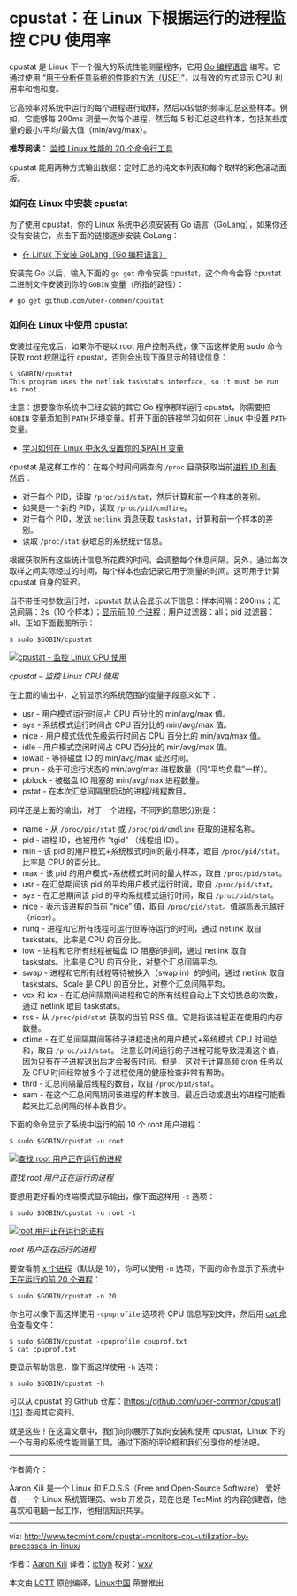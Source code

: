 cpustat：在 Linux 下根据运行的进程监控 CPU 使用率
============================================================

cpustat 是 Linux 下一个强大的系统性能测量程序，它用 [Go 编程语言][3] 编写。它通过使用 “[用于分析任意系统的性能的方法（USE）](http://www.brendangregg.com/usemethod.html)”，以有效的方式显示 CPU 利用率和饱和度。

它高频率对系统中运行的每个进程进行取样，然后以较低的频率汇总这些样本。例如，它能够每 200ms 测量一次每个进程，然后每 5 秒汇总这些样本，包括某些度量的最小/平均/最大值（min/avg/max）。

**推荐阅读：** [监控 Linux 性能的 20 个命令行工具][4]

cpustat 能用两种方式输出数据：定时汇总的纯文本列表和每个取样的彩色滚动面板。

### 如何在 Linux 中安装 cpustat

为了使用 cpustat，你的 Linux 系统中必须安装有 Go 语言（GoLang），如果你还没有安装它，点击下面的链接逐步安装 GoLang：

- [在 Linux 下安装 GoLang（Go 编程语言）][1]

安装完 Go 以后，输入下面的 `go get` 命令安装 cpustat，这个命令会将 cpustat 二进制文件安装到你的 `GOBIN` 变量（所指的路径）：

```
# go get github.com/uber-common/cpustat
```

### 如何在 Linux 中使用 cpustat

安装过程完成后，如果你不是以 root 用户控制系统，像下面这样使用 sudo 命令获取 root 权限运行 cpustat，否则会出现下面显示的错误信息：

```
$ $GOBIN/cpustat
This program uses the netlink taskstats interface, so it must be run as root.
```

注意：想要像你系统中已经安装的其它 Go 程序那样运行 cpustat，你需要把 `GOBIN` 变量添加到 `PATH` 环境变量。打开下面的链接学习如何在 Linux 中设置 `PATH` 变量。

- [学习如何在 Linux 中永久设置你的 $PATH 变量][2]

cpustat 是这样工作的：在每个时间间隔查询 `/proc` 目录获取当前[进程 ID 列表][5]，然后：

*	对于每个 PID，读取 `/proc/pid/stat`，然后计算和前一个样本的差别。
*	如果是一个新的 PID，读取 `/proc/pid/cmdline`。
*	对于每个 PID，发送 `netlink` 消息获取 `taskstat`，计算和前一个样本的差别。
*	读取 `/proc/stat` 获取总的系统统计信息。

根据获取所有这些统计信息所花费的时间，会调整每个休息间隔。另外，通过每次取样之间实际经过的时间，每个样本也会记录它用于测量的时间。这可用于计算 cpustat 自身的延迟。

当不带任何参数运行时，cpustat 默认会显示以下信息：样本间隔：200ms；汇总间隔：2s（10 个样本）；[显示前 10 个进程][6]；用户过滤器：all；pid 过滤器：all。正如下面截图所示：

```
$ sudo $GOBIN/cpustat 
```

[
 ![cpustat - 监控 Linux CPU 使用](http://www.tecmint.com/wp-content/uploads/2017/03/Cpustat-Monitor-Linux-CPU-Usage.png) 
][7]

*cpustat – 监控 Linux CPU 使用*

在上面的输出中，之前显示的系统范围的度量字段意义如下：

*	usr - 用户模式运行时间占 CPU 百分比的 min/avg/max 值。
*	sys - 系统模式运行时间占 CPU 百分比的 min/avg/max 值。
*	nice - 用户模式低优先级运行时间占 CPU 百分比的 min/avg/max 值。
*	idle - 用户模式空闲时间占 CPU 百分比的 min/avg/max 值。
*	iowait - 等待磁盘 IO 的 min/avg/max 延迟时间。
*	prun - 处于可运行状态的 min/avg/max 进程数量（同“平均负载”一样）。
*	pblock - 被磁盘 IO 阻塞的 min/avg/max 进程数量。
*	pstat - 在本次汇总间隔里启动的进程/线程数目。

同样还是上面的输出，对于一个进程，不同列的意思分别是：

*	name - 从 `/proc/pid/stat` 或 `/proc/pid/cmdline` 获取的进程名称。
*	pid - 进程 ID，也被用作 “tgid” （线程组 ID）。
*	min - 该 pid 的用户模式+系统模式时间的最小样本，取自 `/proc/pid/stat`。比率是 CPU 的百分比。
*	max - 该 pid 的用户模式+系统模式时间的最大样本，取自 `/proc/pid/stat`。
*	usr - 在汇总期间该 pid 的平均用户模式运行时间，取自 `/proc/pid/stat`。
*	sys - 在汇总期间该 pid 的平均系统模式运行时间，取自 `/proc/pid/stat`。
*	nice - 表示该进程的当前 “nice” 值，取自 `/proc/pid/stat`。值越高表示越好（nicer）。
*	runq - 进程和它所有线程可运行但等待运行的时间，通过 netlink 取自 taskstats。比率是 CPU 的百分比。
*	iow - 进程和它所有线程被磁盘 IO 阻塞的时间，通过 netlink 取自 taskstats。比率是 CPU 的百分比，对整个汇总间隔平均。
*	swap - 进程和它所有线程等待被换入（swap in）的时间，通过 netlink 取自 taskstats。Scale 是 CPU 的百分比，对整个汇总间隔平均。
*	vcx 和 icx - 在汇总间隔期间进程和它的所有线程自动上下文切换总的次数，通过 netlink 取自 taskstats。
*	rss - 从 `/proc/pid/stat` 获取的当前 RSS 值。它是指该进程正在使用的内存数量。
*	ctime - 在汇总间隔期间等待子进程退出的用户模式+系统模式 CPU 时间总和，取自 `/proc/pid/stat`。
	注意长时间运行的子进程可能导致混淆这个值，因为只有在子进程退出后才会报告时间。但是，这对于计算高频 cron 任务以及 CPU 时间经常被多个子进程使用的健康检查非常有帮助。
*	thrd - 汇总间隔最后线程的数目，取自 `/proc/pid/stat`。
*	sam - 在这个汇总间隔期间该进程的样本数目。最近启动或退出的进程可能看起来比汇总间隔的样本数目少。


下面的命令显示了系统中运行的前 10 个 root 用户进程：

```
$ sudo $GOBIN/cpustat -u root
```

[
 ![查找 root 用户正在运行的进程](http://www.tecmint.com/wp-content/uploads/2017/03/show-root-user-processes.png) 
][8]

*查找 root 用户正在运行的进程*

要想用更好看的终端模式显示输出，像下面这样用 `-t` 选项：

```
$ sudo $GOBIN/cpustat -u root -t
```

[
 ![root 用户正在运行的进程](http://www.tecmint.com/wp-content/uploads/2017/03/Root-User-Runnng-Processes.png) 
][9]

*root 用户正在运行的进程*

要查看前 [x 个进程][10]（默认是 10），你可以使用 `-n` 选项，下面的命令显示了系统中 [正在运行的前 20 个进程][11]：

```
$ sudo $GOBIN/cpustat -n 20 
```

你也可以像下面这样使用 `-cpuprofile` 选项将 CPU 信息写到文件，然后用 [cat 命令][12]查看文件：

```
$ sudo $GOBIN/cpustat -cpuprofile cpuprof.txt
$ cat cpuprof.txt
```

要显示帮助信息，像下面这样使用 `-h` 选项：

```
$ sudo $GOBIN/cpustat -h
```

可以从 cpustat 的 Github 仓库：[https://github.com/uber-common/cpustat][13] 查阅其它资料。

就是这些！在这篇文章中，我们向你展示了如何安装和使用 cpustat，Linux 下的一个有用的系统性能测量工具。通过下面的评论框和我们分享你的想法吧。

--------------------------------------------------------------------------------

作者简介：

Aaron Kili 是一个 Linux 和 F.O.S.S（Free and Open-Source Software） 爱好者，一个 Linux 系统管理员、web 开发员，现在也是 TecMint 的内容创建者，他喜欢和电脑一起工作，他相信知识共享。

--------------------------------------------------------------------------------

via: http://www.tecmint.com/cpustat-monitors-cpu-utilization-by-processes-in-linux/

作者：[Aaron Kili][a]
译者：[ictlyh](https://github.com/ictlyh)
校对：[wxy](https://github.com/wxy)

本文由 [LCTT](https://github.com/LCTT/TranslateProject) 原创编译，[Linux中国](https://linux.cn/) 荣誉推出

[a]:http://www.tecmint.com/author/aaronkili/

[1]:http://www.tecmint.com/install-go-in-linux/
[2]:http://www.tecmint.com/set-path-variable-linux-permanently/
[3]:http://www.tecmint.com/install-go-in-linux/
[4]:http://www.tecmint.com/command-line-tools-to-monitor-linux-performance/
[5]:http://www.tecmint.com/find-process-name-pid-number-linux/
[6]:http://www.tecmint.com/find-linux-processes-memory-ram-cpu-usage/
[7]:http://www.tecmint.com/wp-content/uploads/2017/03/cpustat-Monitor-Linux-CPU-Usage.png
[8]:http://www.tecmint.com/wp-content/uploads/2017/03/show-root-user-processes.png
[9]:http://www.tecmint.com/wp-content/uploads/2017/03/Root-User-Runnng-Processes.png
[10]:http://www.tecmint.com/find-processes-by-memory-usage-top-batch-mode/
[11]:http://www.tecmint.com/install-htop-linux-process-monitoring-for-rhel-centos-fedora/
[12]:http://www.tecmint.com/13-basic-cat-command-examples-in-linux/
[13]:https://github.com/uber-common/cpustat
[14]:http://www.tecmint.com/author/aaronkili/
[15]:http://www.tecmint.com/10-useful-free-linux-ebooks-for-newbies-and-administrators/
[16]:http://www.tecmint.com/free-linux-shell-scripting-books/
